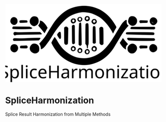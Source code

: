 ![alt text](https://github.com/interactivereport/SpliceHarmonization/blob/main/figures/SpliceHarmonization%20LOGO.svg)
# SpliceHarmonization
Splice Result Harmonization from Multiple Methods 
